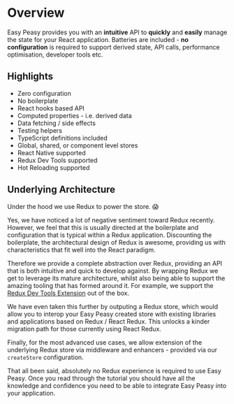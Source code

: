 # Overview

Easy Peasy provides you with an <strong>intuitive</strong> API to <strong>quickly</strong> and <strong>easily</strong> manage the state for your React application. Batteries are included - <strong>no configuration</strong> is required to support derived state, API calls, performance optimisation, developer tools etc.

## Highlights

  - Zero configuration
  - No boilerplate
  - React hooks based API
  - Computed properties - i.e. derived data
  - Data fetching / side effects
  - Testing helpers
  - TypeScript definitions included
  - Global, shared, or component level stores
  - React Native supported
  - Redux Dev Tools supported
  - Hot Reloading supported

## Underlying Architecture

Under the hood we use Redux to power the store. 😱

Yes, we have noticed a lot of negative sentiment toward Redux recently. However, we feel that this is usually directed at the boilerplate and configuration that is typical within a Redux application. Discounting the boilerplate, the architectural design of Redux is awesome, providing us with characteristics that fit well into the React paradigm.

Therefore we provide a complete abstraction over Redux, providing an API that is both intuitive and quick to develop against. By wrapping Redux we get to leverage its mature architecture, whilst also being able to support the amazing tooling that has formed around it. For example, we support the [Redux Dev Tools Extension](https://github.com/zalmoxisus/redux-devtools-extension) out of the box. 

We have even taken this further by outputing a Redux store, which would allow you to interop your Easy Peasy created store with existing libraries and applications based on Redux / React Redux. This unlocks a kinder migration path for those currently using React Redux. 

Finally, for the most advanced use cases, we allow extension of the underlying Redux store via middleware and enhancers - provided via our `createStore` configuration.

That all been said, absolutely no Redux experience is required to use Easy Peasy. Once you read through the tutorial you should have all the knowledge and confidence you need to be able to integrate Easy Peasy into your application.